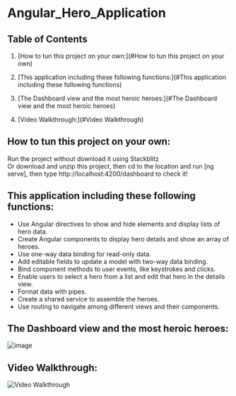 # Angular_Hero_Application  
## Table of Contents
1. [How to tun this project on your own:](#How to tun this project on your own)

2. [This application including these following functions:](#This application including these following functions)
3. [The Dashboard view and the most heroic heroes:](#The Dashboard view and the most heroic heroes)
4. [Video Walkthrough:](#Video Walkthrough)
## How to tun this project on your own:  
Run the project without download it using Stackblitz  
Or download and unzip this project, then cd to the location and run [ng serve], then type http://localhost:4200/dashboard to check it!

## This application including these following functions:  
   - Use Angular directives to show and hide elements and display lists of hero data.
   - Create Angular components to display hero details and show an array of heroes.
   - Use one-way data binding for read-only data.
   - Add editable fields to update a model with two-way data binding.
   - Bind component methods to user events, like keystrokes and clicks.
   - Enable users to select a hero from a list and edit that hero in the details view.
   - Format data with pipes.
   - Create a shared service to assemble the heroes.
   - Use routing to navigate among different views and their components.
## The Dashboard view and the most heroic heroes:
![image](https://github.com/XiaoyangJin/Angular_Hero_Application/assets/90944062/709da6c7-b903-4426-868a-774d7ad34f63)

## Video Walkthrough:
<img src='https://i.imgur.com/eXnlwlv.gif' title='Video Walkthrough' width='' alt='Video Walkthrough' />
